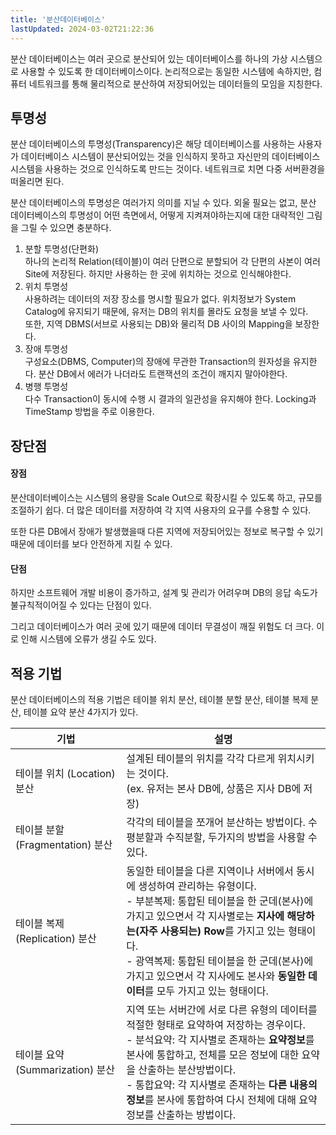 ```yaml
---
title: '분산데이터베이스'
lastUpdated: 2024-03-02T21:22:36
---
```


분산 데이터베이스는 여러 곳으로 분산되어 있는 데이터베이스를 하나의 가상 시스템으로 사용할 수 있도록 한 데이터베이스이다. 논리적으로는 동일한 시스템에 속하지만, 컴퓨터 네트워크를 통해 물리적으로 분산하여 저장되어있는 데이터들의 모임을 지칭한다.

## 투명성

분산 데이터베이스의 투명성(Transparency)은 해당 데이터베이스를 사용하는 사용자가 데이터베이스 시스템이 분산되어있는 것을 인식하지 못하고 자신만의 데이터베이스 시스템을 사용하는 것으로 인식하도록 만드는 것이다. 네트워크로 치면 다중 서버환경을 떠올리면 된다.

분산 데이터베이스의 투명성은 여러가지 의미를 지닐 수 있다. 외울 필요는 없고, 분산 데이터베이스의 투명성이 어떤 측면에서, 어떻게 지켜져야하는지에 대한 대략적인 그림을 그릴 수 있으면 충분하다.

1. 분할 투명성(단편화)<br>
하나의 논리적 Relation(테이블)이 여러 단편으로 분할되어 각 단편의 사본이 여러 Site에 저장된다. 하지만 사용하는 한 곳에 위치하는 것으로 인식해야한다.
2. 위치 투명성<br>
사용하려는 데이터의 저장 장소를 명시할 필요가 없다. 위치정보가 System Catalog에 유지되기 때문에, 유저는 DB의 위치를 몰라도 요청을 보낼 수 있다.
<br>또한, 지역 DBMS(서브로 사용되는 DB)와 물리적 DB 사이의 Mapping을 보장한다.
3. 장애 투명성<br>
구성요소(DBMS, Computer)의 장애에 무관한 Transaction의 원자성을 유지한다. 분산 DB에서 에러가 나더라도 트랜잭션의 조건이 깨지지 말아야한다.
4. 병행 투명성<br>
다수 Transaction이 동시에 수행 시 결과의 일관성을 유지해야 한다. Locking과 TimeStamp 방법을 주로 이용한다.

## 장단점

#### 장점
분산데이터베이스는 시스템의 용량을 Scale Out으로 확장시킬 수 있도록 하고, 규모를 조절하기 쉽다. 더 많은 데이터를 저장하여 각 지역 사용자의 요구를 수용할 수 있다.

또한 다른 DB에서 장애가 발생했을때 다른 지역에 저장되어있는 정보로 복구할 수 있기 때문에 데이터를 보다 안전하게 지킬 수 있다.

#### 단점
하지만 소프트웨어 개발 비용이 증가하고, 설계 및 관리가 어려우며 DB의 응답 속도가 불규칙적이어질 수 있다는 단점이 있다.

그리고 데이터베이스가 여러 곳에 있기 때문에 데이터 무결성이 깨질 위험도 더 크다. 이로 인해 시스템에 오류가 생길 수도 있다.

## 적용 기법

분산 데이터베이스의 적용 기법은 테이블 위치 분산, 테이블 분할 분산, 테이블 복제 분산, 테이블 요약 분산 4가지가 있다.

|기법|설명|
|-|-|
|테이블 위치 (Location) 분산|설계된 테이블의 위치를 각각 다르게 위치시키는 것이다.<br>(ex. 유저는 본사 DB에, 상품은 지사 DB에 저장)|
|테이블 분할 (Fragmentation) 분산|각각의 테이블을 쪼개어 분산하는 방법이다. 수평분할과 수직분할, 두가지의 방법을 사용할 수 있다.|
|테이블 복제 (Replication) 분산|동일한 테이블을 다른 지역이나 서버에서 동시에 생성하여 관리하는 유형이다.<br>- 부분복제: 통합된 테이블을 한 군데(본사)에 가지고 있으면서 각 지사별로는 **지사에 해당하는(자주 사용되는) Row**를 가지고 있는 형태이다.<br>- 광역복제: 통합된 테이블을 한 군데(본사)에 가지고 있으면서 각 지사에도 본사와 **동일한 데이터**를 모두 가지고 있는 형태이다.|
|테이블 요약 (Summarization) 분산|지역 또는 서버간에 서로 다른 유형의 데이터를 적절한 형태로 요약하여 저장하는 경우이다.<br>- 분석요약: 각 지사별로 존재하는 **요약정보**를 본사에 통합하고, 전체를 모은 정보에 대한 요약을 산출하는 분산방법이다.<br>- 통합요약: 각 지사별로 존재하는 **다른 내용의 정보**를 본사에 통합하여 다시 전체에 대해 요약정보를 산출하는 방법이다.|

